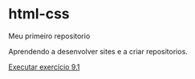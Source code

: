 # html-css
 Meu primeiro repositorio 

 Aprendendo a desenvolver sites e a criar repositorios.

 <a href="https://vixtorsouza.github.io/html-css/exercicios/Ex009/gruptags.html#">Executar exercício 9.1</a>
